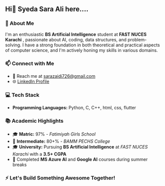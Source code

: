 ## Hi👋 Syeda Sara Ali here....

### 🚀 About Me
I'm an enthusiastic **BS Artificial Intelligence** student at **FAST NUCES Karachi** , passionate about AI, coding, data structures, and problem-solving. I have a strong foundation in both theoretical and practical aspects of computer science, and I'm actively honing my skills in various domains.

### 📫 Connect with Me
- 📧 Reach me at [sarazaidi726@gmail.com](mailto:sarazaidi726@gmail.com)
- 🌐 [LinkedIn Profile](https://www.linkedin.com/in/syeda-sara-ali-a336432b7/)

### 💻 Tech Stack
- **Programming Languages:** Python, C, C++, html, css, flutter

### 📚 Academic Highlights
- 🎓 **Matric:** 97% - *Fatimiyah Girls School*  
- 📖 **Intermediate:** 80+% - *BAMM PECHS College*  
- 🎓 **University:** Pursuing **BS Artificial Intelligence** at *FAST NUCES Karachi* with a **3.5+ CGPA**
- 🏅 Completed **MS Azure AI** and **Google AI** courses during summer breaks

### ⚡ Let's Build Something Awesome Together!


